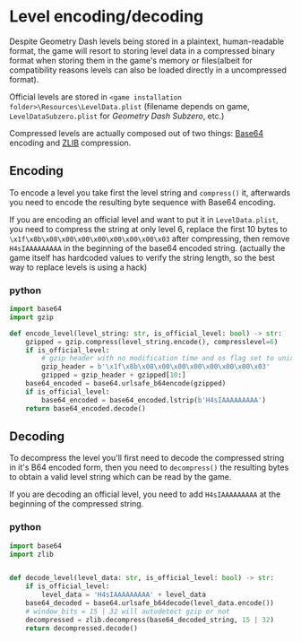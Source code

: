 # Level encoding/decoding
Despite Geometry Dash levels being stored in a plaintext, human-readable format, the game will resort to storing level data in a compressed binary format when storing them in the game's memory or files(albeit for compatibility reasons levels can also be loaded directly in a uncompressed format).

Official levels are stored in `<game installation folder>\Resources\LevelData.plist` (filename depends on game, `LevelDataSubzero.plist` for *Geometry Dash Subzero*, etc.)

Compressed levels are actually composed out of two things: [Base64](topics/encryption/base64) encoding and [ZLIB](https://zlib.net) compression.

## Encoding
To encode a level you take first the level string and `compress()` it, afterwards you need to encode the resulting byte sequence with Base64 encoding.

If you are encoding an official level and want to put it in `LevelData.plist`, you need to compress the string at only level 6, replace the first 10 bytes to `\x1f\x8b\x08\x00\x00\x00\x00\x00\x00\x03` after compressing, then remove `H4sIAAAAAAAAA` in the beginning of the base64 encoded string. (actually the game itself has hardcoded values to verify the string length, so the best way to replace levels is using a hack)

<!-- tabs:start -->

### **python**

```py
import base64
import gzip

def encode_level(level_string: str, is_official_level: bool) -> str:
    gzipped = gzip.compress(level_string.encode(), compresslevel=6)
    if is_official_level:
        # gzip header with no modification time and os flag set to unix
        gzip_header = b'\x1f\x8b\x08\x00\x00\x00\x00\x00\x00\x03'
        gzipped = gzip_header + gzipped[10:]
    base64_encoded = base64.urlsafe_b64encode(gzipped)
    if is_official_level:
        base64_encoded = base64_encoded.lstrip(b'H4sIAAAAAAAAA')
    return base64_encoded.decode()
```

<!-- tabs:end -->

## Decoding
To decompress the level you'll first need to decode the compressed string in it's B64 encoded form, then you need to `decompress()` the resulting bytes to obtain a valid level string which can be read by the game.

If you are decoding an official level, you need to add `H4sIAAAAAAAAA` at the beginning of the compressed string.

<!-- tabs:start -->

### **python**

```py
import base64
import zlib


def decode_level(level_data: str, is_official_level: bool) -> str:
    if is_official_level:
        level_data = 'H4sIAAAAAAAAA' + level_data
    base64_decoded = base64.urlsafe_b64decode(level_data.encode())
    # window_bits = 15 | 32 will autodetect gzip or not
    decompressed = zlib.decompress(base64_decoded_string, 15 | 32)
    return decompressed.decode()
```

<!-- tabs:end -->
